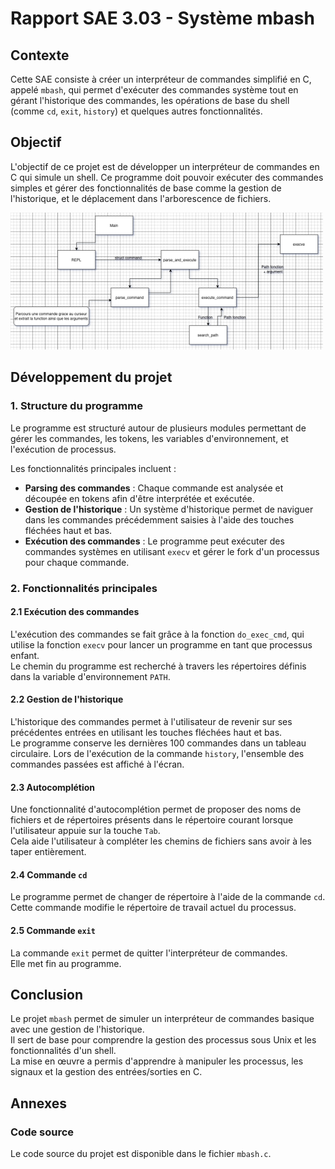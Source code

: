 
# Rapport SAE 3.03 - Système mbash

## Contexte

Cette SAE consiste à créer un interpréteur de commandes simplifié en C, appelé `mbash`, qui permet d'exécuter des commandes système tout en gérant l'historique des commandes, les opérations de base du shell (comme `cd`, `exit`, `history`) et quelques autres fonctionnalités.

## Objectif

L'objectif de ce projet est de développer un interpréteur de commandes en C qui simule un shell. Ce programme doit pouvoir exécuter des commandes simples et gérer des fonctionnalités de base comme la gestion de l'historique, et le déplacement dans l'arborescence de fichiers.

<img src="mbash.png" alt="drawing" width="500"/>

[//]: # (![Diagramme]&#40;mbash.png "Diagramme"&#41;)

## Développement du projet

### 1. Structure du programme

Le programme est structuré autour de plusieurs modules permettant de gérer les commandes, les tokens, les variables d'environnement, et l'exécution de processus.

Les fonctionnalités principales incluent :

- **Parsing des commandes** : Chaque commande est analysée et découpée en tokens afin d'être interprétée et exécutée.
- **Gestion de l'historique** : Un système d'historique permet de naviguer dans les commandes précédemment saisies à l'aide des touches fléchées haut et bas.
- **Exécution des commandes** : Le programme peut exécuter des commandes systèmes en utilisant `execv` et gérer le fork d'un processus pour chaque commande.

### 2. Fonctionnalités principales

#### 2.1 Exécution des commandes

L'exécution des commandes se fait grâce à la fonction `do_exec_cmd`, qui utilise la fonction `execv` pour lancer un programme en tant que processus enfant.  
Le chemin du programme est recherché à travers les répertoires définis dans la variable d'environnement `PATH`.

#### 2.2 Gestion de l'historique

L'historique des commandes permet à l'utilisateur de revenir sur ses précédentes entrées en utilisant les touches fléchées haut et bas.  
Le programme conserve les dernières 100 commandes dans un tableau circulaire. Lors de l'exécution de la commande `history`, l'ensemble des commandes passées est affiché à l'écran.

#### 2.3 Autocomplétion

Une fonctionnalité d'autocomplétion permet de proposer des noms de fichiers et de répertoires présents dans le répertoire courant lorsque l'utilisateur appuie sur la touche `Tab`.  
Cela aide l'utilisateur à compléter les chemins de fichiers sans avoir à les taper entièrement.

#### 2.4 Commande `cd`

Le programme permet de changer de répertoire à l'aide de la commande `cd`.  
Cette commande modifie le répertoire de travail actuel du processus.

#### 2.5 Commande `exit`

La commande `exit` permet de quitter l'interpréteur de commandes.  
Elle met fin au programme.

## Conclusion

Le projet `mbash` permet de simuler un interpréteur de commandes basique avec une gestion de l'historique.  
Il sert de base pour comprendre la gestion des processus sous Unix et les fonctionnalités d'un shell.  
La mise en œuvre a permis d'apprendre à manipuler les processus, les signaux et la gestion des entrées/sorties en C.

## Annexes

### Code source

Le code source du projet est disponible dans le fichier `mbash.c`.